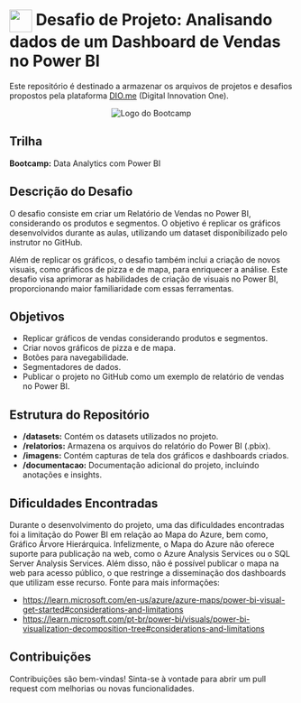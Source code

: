 <!--# Desafio de Projeto: Analisando dados de um Dashboard de Vendas no Power BI-->
<h1>
    <a href="https://www.dio.me/">
     <img align="center" width="40px" src="https://hermes.digitalinnovation.one/assets/diome/logo-minimized.png"></a>
    <span> Desafio de Projeto: Analisando dados de um Dashboard de Vendas no Power BI</span>
</h1>

Este repositório é destinado a armazenar os arquivos de projetos e desafios propostos pela plataforma [DIO.me](https://www.dio.me) (Digital Innovation One).

<p align="center">
  <img src="https://hermes.digitalinnovation.one/assets/diome/logo-full.svg" alt="Logo do Bootcamp">
</p>



## Trilha
**Bootcamp:** Data Analytics com Power BI

## Descrição do Desafio
O desafio consiste em criar um Relatório de Vendas no Power BI, considerando os produtos e segmentos. O objetivo é replicar os gráficos desenvolvidos durante as aulas, utilizando um dataset disponibilizado pelo instrutor no GitHub.

Além de replicar os gráficos, o desafio também inclui a criação de novos visuais, como gráficos de pizza e de mapa, para enriquecer a análise. Este desafio visa aprimorar as habilidades de criação de visuais no Power BI, proporcionando maior familiaridade com essas ferramentas.

## Objetivos
- Replicar gráficos de vendas considerando produtos e segmentos.
- Criar novos gráficos de pizza e de mapa.
- Botões para navegabilidade.
- Segmentadores de dados.
- Publicar o projeto no GitHub como um exemplo de relatório de vendas no Power BI.

## Estrutura do Repositório
- **/datasets:** Contém os datasets utilizados no projeto.
- **/relatorios:** Armazena os arquivos do relatório do Power BI (.pbix).
- **/imagens:** Contém capturas de tela dos gráficos e dashboards criados.
- **/documentacao:** Documentação adicional do projeto, incluindo anotações e insights.


## Dificuldades Encontradas
Durante o desenvolvimento do projeto, uma das dificuldades encontradas foi a limitação do Power BI em relação ao Mapa do Azure, bem como, Gráfico Árvore Hierárquica. Infelizmente, o Mapa do Azure não oferece suporte para publicação na web, como o Azure Analysis Services ou o SQL Server Analysis Services. Além disso, não é possível publicar o mapa na web para acesso público, o que restringe a disseminação dos dashboards que utilizam esse recurso. 
Fonte para mais informações: 
- https://learn.microsoft.com/en-us/azure/azure-maps/power-bi-visual-get-started#considerations-and-limitations
- https://learn.microsoft.com/pt-br/power-bi/visuals/power-bi-visualization-decomposition-tree#considerations-and-limitations
  
<!--
## Como Utilizar
1. Clone este repositório em sua máquina local.
2. Importe o arquivo .pbix no Power BI Desktop.
3. Explore os gráficos e adicione seus próprios insights.
-->
## Contribuições
Contribuições são bem-vindas! Sinta-se à vontade para abrir um pull request com melhorias ou novas funcionalidades.

<!--## Contato
Para dúvidas ou sugestões, entre em contato pelo meu [LinkedIn](https://www.linkedin.com/in/seuperfil).
-->
